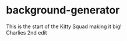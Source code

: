 # background-generator

This is the start of the Kitty Squad making it big! <br />
Charlies 2nd edit

